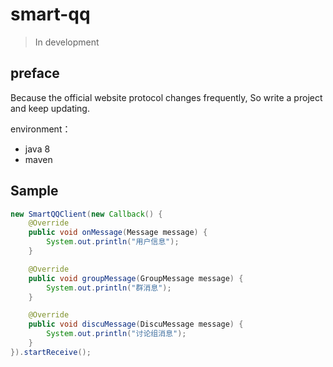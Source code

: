 # smart-qq

> In development

## preface

Because the official website protocol changes frequently, So write a project and keep updating.

environment：
* java 8
* maven

## Sample

``` java
new SmartQQClient(new Callback() {
    @Override
    public void onMessage(Message message) {
        System.out.println("用户信息");
    }

    @Override
    public void groupMessage(GroupMessage message) {
        System.out.println("群消息");
    }

    @Override
    public void discuMessage(DiscuMessage message) {
        System.out.println("讨论组消息");
    }
}).startReceive();

```



